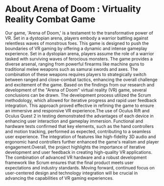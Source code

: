 # About Arena of Doom : Virtuality Reality Combat Game
Our game, 'Arena of Doom,' is a testament to the transformative power of VR. Set in a dystopian arena, players embody a warrior battling against relentless waves of monstrous foes. This game is designed to push the boundaries of VR gaming by offering a dynamic and intense gameplay experience. Set in a dystopian arena, players assume the role of a warrior tasked with surviving waves of ferocious monsters. The game provides a diverse arsenal, ranging from powerful firearms like machine guns to traditional melee weapons such as samurai swords and axes. The combination of these weapons requires players to strategically switch between ranged and close-combat tactics, enhancing the overall challenge and excitement of the game.
Based on the findings from our research and development of the "Arena of Doom" virtual reality (VR) game, several conclusions can be drawn. The development process utilized the Scrum methodology, which allowed for iterative progress and rapid user feedback integration. This approach proved effective in refining the game to ensure an immersive and responsive VR experience.The use of Oculus Rift and Oculus Quest 2 in testing demonstrated the advantages of each device in enhancing user interaction and gameplay immersion. Functional and hardware tests confirmed that key elements, such as the hand controllers and motion tracking, performed as expected, contributing to a seamless user experience. The integration of features like high-fidelity 3D audio and ergonomic hand controllers further enhanced the game's realism and player engagement.Overall, the project highlights the importance of iterative development and user feedback in creating high-quality VR applications. The combination of advanced VR hardware and a robust development framework like Scrum ensures that the final product meets user expectations and industry standards. Moving forward, continued focus on user-centered design and technology integration will be crucial in advancing the capabilities of VR gaming experiences.
